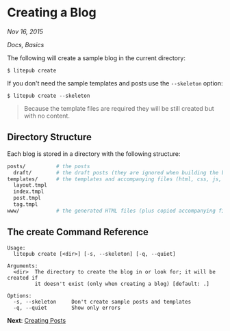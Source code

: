 # Creating a Blog

*Nov 16, 2015*

*Docs, Basics*

The following will create a sample blog in the current directory:

```
$ litepub create
```

If you don't need the sample templates and posts use the `--skeleton` option:

```
$ litepub create --skeleton
```

> Because the template files are required they will be still created but with no
content.

## Directory Structure

Each blog is stored in a directory with the following structure:

```bash
posts/          # the posts
  draft/        # the draft posts (they are ignored when building the blog)
templates/      # the templates and accompanying files (html, css, js, png, etc.)
  layout.tmpl
  index.tmpl
  post.tmpl
  tag.tmpl
www/            # the generated HTML files (plus copied accompanying files)
```

## The **create** Command Reference

```
Usage:
  litepub create [<dir>] [-s, --skeleton] [-q, --quiet]

Arguments:
  <dir>  The directory to create the blog in or look for; it will be created if
         it doesn't exist (only when creating a blog) [default: .]

Options:
  -s, --skeleton     Don't create sample posts and templates
  -q, --quiet        Show only errors
```

**Next**: [Creating Posts](/creating-posts.html) 